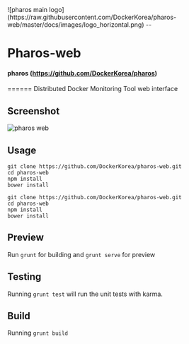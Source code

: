 <meta property="og:image" content="https://avatars1.githubusercontent.com/u/8240809?v=2&amp;s=400" />
![pharos main logo](https://raw.githubusercontent.com/DockerKorea/pharos-web/master/docs/images/logo_horizontal.png)
--

# Pharos-web
#### pharos (https://github.com/DockerKorea/pharos)
======
Distributed Docker Monitoring Tool web interface

## Screenshot
![pharos web](https://raw.githubusercontent.com/DockerKorea/pharos-web/master/docs/images/screenshot.png)

## Usage

```
git clone https://github.com/DockerKorea/pharos-web.git
cd pharos-web
npm install
bower install
```

```
git clone https://github.com/DockerKorea/pharos-web.git
cd pharos-web
npm install
bower install
```

## Preview

Run `grunt` for building and `grunt serve` for preview


## Testing

Running `grunt test` will run the unit tests with karma.


## Build

Running `grunt build`
